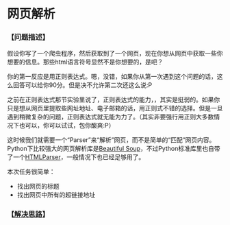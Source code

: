 # 网页解析
### 【问题描述】

假设你写了一个爬虫程序，然后获取到了一个网页，现在你想从网页中获取一些你想要的信息。那些html语言符号显然不是你想要的，是吧？

你的第一反应是用正则表达式。嗯，没错，如果你从第一次遇到这个问题的话，这么回答可以给你90分。但是决不允许第二次还这么说:P

之前在正则表达式那节实验里说了，正则表达式的能力，，其实是挺弱的。如果你只是想从网页里提取些网址地址、电子邮箱的话，用正则式不错的选择。但是一旦遇到稍微复杂的问题，正则表达式就无能为力了。（其实非要强行用正则大多数情况下也可以，你可以试试，包你酸爽:P）

这时候我们就需要一个“Parser”来“解析”网页，而不是简单的“匹配”网页内容。Python下比较强大的网页解析库是[Beautiful Soup](https://www.crummy.com/software/BeautifulSoup/bs4/doc/index.zh.html)，不过Python标准库里也自带了一个[HTMLParser](https://docs.python.org/2/library/htmlparser.html#module-HTMLParser)，一般情况下也已经足够用了。

本次任务很简单：

* 找出网页的标题
* 找出网页中所有的超链接地址




### 【[解决思路](solution.md)】


